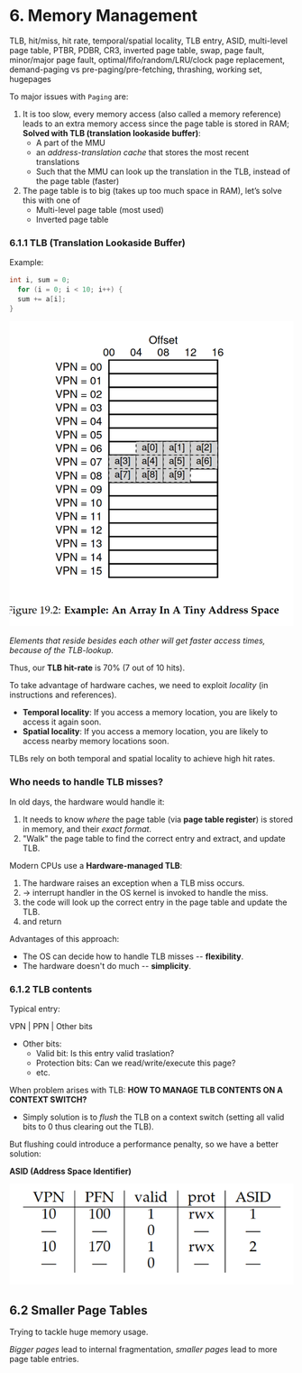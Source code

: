 # 6. Memory Management

TLB, hit/miss, hit rate, temporal/spatial locality, TLB entry, ASID, multi-level page table, PTBR, PDBR, CR3, inverted page table, swap, page fault, minor/major page fault, optimal/fifo/random/LRU/clock page replacement, demand-paging vs pre-paging/pre-fetching, thrashing, working set, hugepages

To major issues with `Paging` are:

1. It is too slow, every memory access (also called a memory reference) leads to an
   extra memory access since the page table is stored in RAM; **Solved with TLB
   (translation lookaside buffer)**:
   - A part of the MMU
   - an _address-translation cache_ that stores the most recent translations
   - Such that the MMU can look up the translation in the TLB, instead of the page table (faster)
2. The page table is to big (takes up too much space in RAM), let’s solve this with
   one of
   - Multi-level page table (most used)
   - Inverted page table

### 6.1.1 TLB (Translation Lookaside Buffer)

Example:

```c
int i, sum = 0;
  for (i = 0; i < 10; i++) {
  sum += a[i];
}
```

![tlb-array](assets/tlb-array.png)

_Elements that reside besides each other will get faster access times, because of the TLB-lookup._

Thus, our **TLB hit-rate** is 70% (7 out of 10 hits).

To take advantage of hardware caches, we need to exploit _locality_ (in instructions and references).

- **Temporal locality**: If you access a memory location, you are likely to access it again soon.
- **Spatial locality**: If you access a memory location, you are likely to access nearby memory locations soon.

TLBs rely on both temporal and spatial locality to achieve high hit rates.

### Who needs to handle TLB misses?

In old days, the hardware would handle it:

1. It needs to know _where_ the page table (via **page table register**) is stored in memory, and their _exact format_.
2. "Walk" the page table to find the correct entry and extract, and update TLB.

Modern CPUs use a **Hardware-managed TLB**:

1. The hardware raises an exception when a TLB miss occurs.
2. -> interrupt handler in the OS kernel is invoked to handle the miss.
3. the code will look up the correct entry in the page table and update the TLB.
4. and return

Advantages of this approach:

- The OS can decide how to handle TLB misses -- **flexibility**.
- The hardware doesn't do much -- **simplicity**.

### 6.1.2 TLB contents

Typical entry:

VPN | PPN | Other bits

- Other bits:
  - Valid bit: Is this entry valid traslation?
  - Protection bits: Can we read/write/execute this page?
  - etc.

When problem arises with TLB: **HOW TO MANAGE TLB CONTENTS ON A CONTEXT SWITCH?**

- Simply solution is to _flush_ the TLB on a context switch (setting all valid
  bits to 0 thus clearing out the TLB).

But flushing could introduce a performance penalty, so we have a better solution:

**ASID (Address Space Identifier)**

![asid](assets/asid.png)

## 6.2 Smaller Page Tables

Trying to tackle huge memory usage.

_Bigger pages_ lead to internal fragmentation, _smaller pages_ lead to more page table entries.
